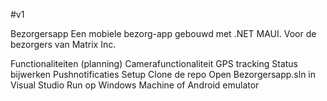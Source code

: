 #v1

Bezorgersapp
Een mobiele bezorg-app gebouwd met .NET MAUI.
Voor de bezorgers van Matrix Inc.

Functionaliteiten (planning)
 Camerafunctionaliteit
 GPS tracking
 Status bijwerken
 Pushnotificaties
Setup
Clone de repo
Open Bezorgersapp.sln in Visual Studio
Run op Windows Machine of Android emulator
